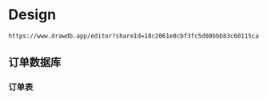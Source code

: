 # Design
```text
https://www.drawdb.app/editor?shareId=18c2061e8cbf3fc5d08bbb83c60115ca

```
## 订单数据库

### 订单表

